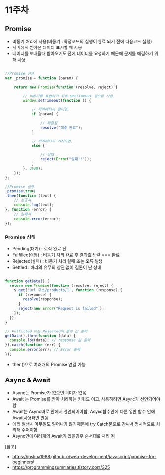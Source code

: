 # 11주차
## Promise
- 비동기 처리에 사용(비동기 : 특정코드의 실행이 완료 되기 전에 다음코드 실행)
- 서버에서 받아온 데이터 표시할 때 사용
- 데이터를 보내올때 받아오기도 전에 데이터를 요청하기 때문에 문제를 해결하기 위해 사용
```js

//Promise 선언
var _promise = function (param) {

	return new Promise(function (resolve, reject) {

		// 비동기를 표현하기 위해 setTimeout 함수를 사용 
		window.setTimeout(function () {

			// 파라메터가 참이면, 
			if (param) {

				// 해결됨 
				resolve("해결 완료");
			}

			// 파라메터가 거짓이면, 
			else {

				// 실패 
				reject(Error("실패!!"));
			}
		}, 3000);
	});
};

//Promise 실행
_promise(true)
.then(function (text) {
	// 성공시
	console.log(text);
}, function (error) {
	// 실패시 
	console.error(error);
});

```
### Promise 상태
- Pending(대기) : 로직 완료 전
- Fulfilled(이행) : 비동기 처리 완료 후 결과값 반환 === 완료
- Rejected(실패) : 비동기 처리 실패 또는 오류 발생
- Settled : 처리의 유무의 상관 없이 결론이 난 상태 

```js

function getData() {
  return new Promise(function (resolve, reject) {
    $.get('url 주소/products/1', function (response) {
      if (response) {
        resolve(response);
      }
      reject(new Error("Request is failed"));
    });
  });
}

// Fulfilled 또는 Rejected의 결과 값 출력
getData().then(function (data) {
  console.log(data); // response 값 출력
}).catch(function (err) {
  console.error(err); // Error 출력
});

```
- then()으로 여러개의 Promise 연결 가능

## Async & Await
- Async는 Promise가 없으면 의미가 없음
- Await 는 Promise를 받아 처리하는 키워드 이고, 사용하려면 Async가 선언되어야함
- Await는 Async바로 안에서 선언되어야함, Async함수안에 다른 일반 함수 안에 Await사용하면 안됨
- 에러 발생시 아무일도 일어나지 않기때문에 try Catch문으로 감싸서 명시적으로 처리해 주어야함
- Async안에 여러개의 Await가 있을경우 순서대로 처리 됨


[참고]
- https://joshua1988.github.io/web-development/javascript/promise-for-beginners/
- https://programmingsummaries.tistory.com/325